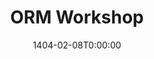 ---
type: taclass
date: 1404-02-08T0:00:00
title: ORM Workshop
tldr: "Introduction to ORM"
links: 
    - url: "https://drive.google.com/file/d/1WIreZhIHEjBpMBpvw0AGiEkU_mwBk3N4/view?usp=sharing"
      name: Video
    - url: "https://www.altexsoft.com/blog/orm-object-relational-mapping/"
      name: ORM Explanation
    - url: "https://docs.spring.io/spring-data/jpa/reference/jpa.html"
      name: Source for JPA
    - url: "https://drive.google.com/file/d/1OqHpaCtjMFjiKSQ3Gqtj0sAIyXNV7FVf/view?usp=drive_link"
      name: The Link Mentioned in the Video
hide_from_announcments: true

---